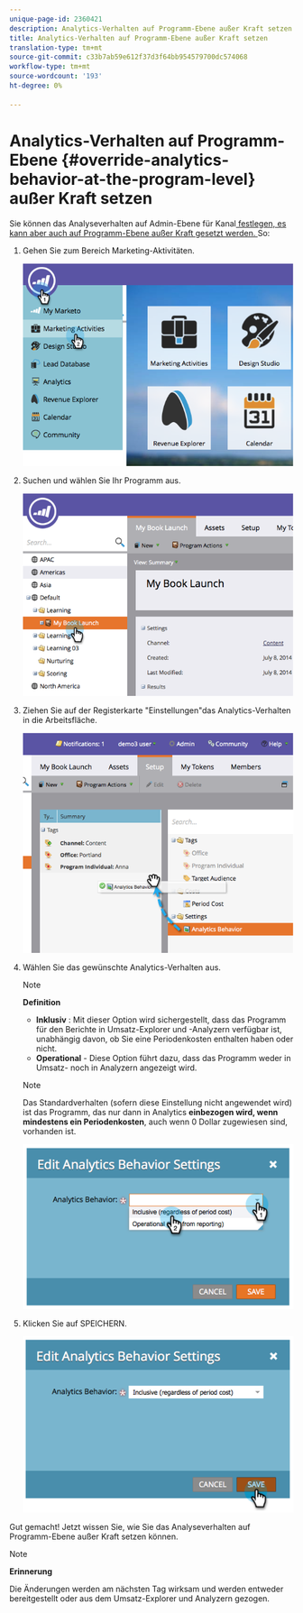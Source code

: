```yaml
---
unique-page-id: 2360421
description: Analytics-Verhalten auf Programm-Ebene außer Kraft setzen - Marketing Docs - Produktdokumentation
title: Analytics-Verhalten auf Programm-Ebene außer Kraft setzen
translation-type: tm+mt
source-git-commit: c33b7ab59e612f37d3f64bb954579700dc574068
workflow-type: tm+mt
source-wordcount: '193'
ht-degree: 0%

---
```



# Analytics-Verhalten auf Programm-Ebene {#override-analytics-behavior-at-the-program-level} außer Kraft setzen

Sie können das Analyseverhalten auf Admin-Ebene für Kanal[ festlegen, es kann aber auch auf Programm-Ebene außer Kraft gesetzt werden. ](make-a-program-without-a-period-cost-available-in-revenue-explorer-and-analyzers.md) So:

1. Gehen Sie zum Bereich Marketing-Aktivitäten.

   ![](assets/image2014-9-24-11-3a40-3a46.png)

1. Suchen und wählen Sie Ihr Programm aus.

   ![](assets/image2014-9-24-11-3a40-3a57.png)

1. Ziehen Sie auf der Registerkarte &quot;Einstellungen&quot;das Analytics-Verhalten in die Arbeitsfläche.

   ![](assets/image2014-9-24-11-3a41-3a2.png)

1. Wählen Sie das gewünschte Analytics-Verhalten aus.

   >[!NOTE]
   >
   >**Definition**
   >
   >* **Inklusiv** : Mit dieser Option wird sichergestellt, dass das Programm für den Berichte in Umsatz-Explorer und -Analyzern verfügbar ist, unabhängig davon, ob Sie eine Periodenkosten enthalten haben oder nicht.
   >* **Operational**  - Diese Option führt dazu, dass das Programm weder in Umsatz- noch in Analyzern angezeigt wird.


   >[!NOTE]
   >
   >Das Standardverhalten (sofern diese Einstellung nicht angewendet wird) ist das Programm, das nur dann in Analytics **einbezogen wird, wenn mindestens ein Periodenkosten**, auch wenn 0 Dollar zugewiesen sind, vorhanden ist.

   ![](assets/image2014-9-24-11-3a42-3a0.png)

1. Klicken Sie auf SPEICHERN.

   ![](assets/image2014-9-24-11-3a42-3a6.png)

Gut gemacht! Jetzt wissen Sie, wie Sie das Analyseverhalten auf Programm-Ebene außer Kraft setzen können.

>[!NOTE]
>
>**Erinnerung**
>
>Die Änderungen werden am nächsten Tag wirksam und werden entweder bereitgestellt oder aus dem Umsatz-Explorer und Analyzern gezogen.

